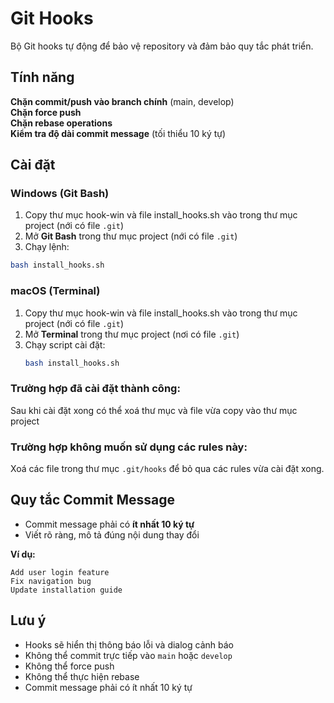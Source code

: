 # Git Hooks

Bộ Git hooks tự động để bảo vệ repository và đảm bảo quy tắc phát triển.

## Tính năng

**Chặn commit/push vào branch chính** (main, develop)  
**Chặn force push**  
**Chặn rebase operations**  
**Kiểm tra độ dài commit message** (tối thiểu 10 ký tự)  

## Cài đặt

### Windows (Git Bash)

1. Copy thư mục hook-win và file install_hooks.sh vào trong thư mục project (nới có file `.git`)
2. Mở **Git Bash** trong thư mục project (nới có file `.git`)
3. Chạy lệnh:
```bash
bash install_hooks.sh
```

### macOS (Terminal)

1. Copy thư mục hook-win và file install_hooks.sh vào trong thư mục project (nới có file `.git`)
2. Mở **Terminal** trong thư mục project (nơi có file `.git`)
3. Chạy script cài đặt:
   ```bash 
   bash install_hooks.sh
   ```

### Trường hợp đã cài đặt thành công:
Sau khi cài đặt xong có thể xoá thư mục và file vừa copy vào thư mục project

### Trường hợp không muốn sử dụng các rules này:
Xoá các file trong thư mục `.git/hooks` để bỏ qua các rules vừa cài đặt xong.


## Quy tắc Commit Message

- Commit message phải có **ít nhất 10 ký tự**
- Viết rõ ràng, mô tả đúng nội dung thay đổi

**Ví dụ:**
```
Add user login feature
Fix navigation bug  
Update installation guide
```

## Lưu ý

- Hooks sẽ hiển thị thông báo lỗi và dialog cảnh báo
- Không thể commit trực tiếp vào `main` hoặc `develop`  
- Không thể force push
- Không thể thực hiện rebase
- Commit message phải có ít nhất 10 ký tự
